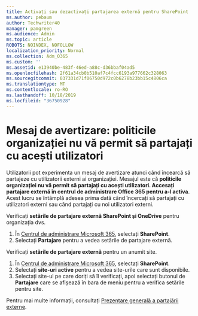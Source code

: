 ```yaml
---
title: Activați sau dezactivați partajarea externă pentru SharePoint
ms.author: pebaum
author: Techwriter40
manager: pamgreen
ms.audience: Admin
ms.topic: article
ROBOTS: NOINDEX, NOFOLLOW
localization_priority: Normal
ms.collection: Adm_O365
ms.custom: ''
ms.assetid: e13940be-483f-46ed-a88c-d36bbaf04ad5
ms.openlocfilehash: 2f61a34cb0b510af7c4fcc6193a977662c328063
ms.sourcegitcommit: 037331d71f06750d972c0b6278b23bb15c4806ca
ms.translationtype: MT
ms.contentlocale: ro-RO
ms.lasthandoff: 10/18/2019
ms.locfileid: "36750928"
---
```

# <a name="warning-message-your-organizations-policies-dont-allow-you-to-share-with-these-users"></a>Mesaj de avertizare: politicile organizației nu vă permit să partajați cu acești utilizatori

Utilizatorii pot experimenta un mesaj de avertizare atunci când încearcă să partajeze cu utilizatorii externi ai organizației. Mesajul este că **politicile organizației nu vă permit să partajați cu acești utilizatori. Accesați partajare externă în centrul de administrare Office 365 pentru a-l activa**. Acest lucru se întâmplă adesea prima dată când încercați să partajați cu utilizatori externi sau când partajați cu noi utilizatori externi.

Verificați **setările de partajare externă SharePoint și OneDrive** pentru organizația dvs.

1. În [Centrul de administrare Microsoft 365](https://admin.microsoft.com/AdminPortal/Home#/homepage">https://admin.microsoft.com/), selectați **SharePoint**.
3. Selectați **Partajare** pentru a vedea setările de partajare externă.

Verificați **setările de partajare externă** pentru un anumit site.

1. În [Centrul de administrare Microsoft 365](https://admin.microsoft.com/AdminPortal/Home#/homepage">https://admin.microsoft.com/), selectați **SharePoint**.
2. Selectați **site-uri active** pentru a vedea site-urile care sunt disponibile.
3. Selectați site-ul pe care doriți să îl verificați, apoi selectați butonul de **Partajare** care se afișează în bara de meniu pentru a verifica setările pentru site.

Pentru mai multe informații, consultați [Prezentare generală a partajării externe](https://docs.microsoft.com/sharepoint/external-sharing-overview).